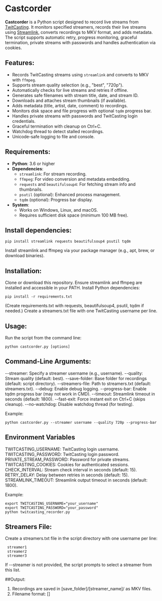 # Castcorder

**Castcorder** is a Python script designed to record live streams from [TwitCasting](https://twitcasting.tv/). It monitors specified streamers, records their live streams using [Streamlink](https://streamlink.github.io/), converts recordings to MKV format, and adds metadata. The script supports automatic retry, progress monitoring, graceful termination, private streams with passwords and handles authentication via cookies.

## Features:
- Records TwitCasting streams using `streamlink` and converts to MKV with `ffmpeg`.
- Supports stream quality selection (e.g., "best", "720p").
- Automatically checks for live streams and retries if offline.
- Generates safe filenames with stream title, date, and stream ID.
- Downloads and attaches stream thumbnails (if available).
- Adds metadata (title, artist, date, comment) to recordings.
- Monitors disk space and file progress with optional `tqdm` progress bar.
- Handles private streams with passwords and TwitCasting login credentials.
- Graceful termination with cleanup on Ctrl+C.
- Watchdog thread to detect stalled recordings.
- Unicode-safe logging to file and console.

## Requirements:
- **Python**: 3.6 or higher
- **Dependencies**:
  - `streamlink`: For stream recording.
  - `ffmpeg`: For video conversion and metadata embedding.
  - `requests` and `beautifulsoup4`: For fetching stream info and thumbnails.
  - `psutil` (optional): Enhanced process management.
  - `tqdm` (optional): Progress bar display.
- **System**:
  - Works on Windows, Linux, and macOS.
  - Requires sufficient disk space (minimum 100 MB free).

## Install dependencies:
    pip install streamlink requests beautifulsoup4 psutil tqdm
Install streamlink and ffmpeg via your package manager (e.g., apt, brew, or download binaries).

## Installation:
Clone or download this repository.
Ensure streamlink and ffmpeg are installed and accessible in your PATH.
Install Python dependencies:

    pip install -r requirements.txt

(Create requirements.txt with requests, beautifulsoup4, psutil, tqdm if needed.)
Create a streamers.txt file with one TwitCasting username per line.

## Usage:
Run the script from the command line:

    python castcorder.py [options]

## Command-Line Arguments:
--streamer: Specify a streamer username (e.g., username).
--quality: Stream quality (default: best).
--save-folder: Base folder for recordings (default: script directory).
--streamers-file: Path to streamers.txt (default: streamers.txt).
--debug: Enable debug logging.
--progress-bar: Enable tqdm progress bar (may not work in CMD).
--timeout: Streamlink timeout in seconds (default: 1800).
--fast-exit: Force instant exit on Ctrl+C (skips cleanup).
--no-watchdog: Disable watchdog thread (for testing).

Example:

    python castcorder.py --streamer username --quality 720p --progress-bar

## Environment Variables
TWITCASTING_USERNAME: TwitCasting login username.
TWITCASTING_PASSWORD: TwitCasting login password.
PRIVATE_STREAM_PASSWORD: Password for private streams.
TWITCASTING_COOKIES: Cookies for authenticated sessions.
CHECK_INTERVAL: Stream check interval in seconds (default: 15).
RETRY_DELAY: Delay between retries in seconds (default: 15).
STREAMLINK_TIMEOUT: Streamlink output timeout in seconds (default: 1800).

Example:

    export TWITCASTING_USERNAME="your_username"
    export TWITCASTING_PASSWORD="your_password"
    python twitcasting_recorder.py

## Streamers File:
Create a streamers.txt file in the script directory with one username per line:
    
     streamer1
     streamer2
     streamer3

If --streamer is not provided, the script prompts to select a streamer from this list.

##Output:
1. Recordings are saved in [save_folder]/[streamer_name]/ as MKV files.
2. Filename format: [<date>] <title> [<username>][<stream_id>].mkv
3. Log file: [save_folder]/[streamer_name]/[streamer_name]_twitcasting_recorder.log
4. Temporary files (e.g., MP4, thumbnails) are cleaned up after conversion.

## Notes:
1. Ensure streamers.txt exists and is not empty.
2. The script checks for streamlink and ffmpeg at startup and exits if missing.
3. Progress bars may not display correctly in Windows CMD; use PowerShell or --progress-bar.
4. Use --debug for detailed logs to troubleshoot issues.
5. The watchdog thread terminates the script if no progress is detected for 1 hour (configurable).
6. Avoid naming files requests.py or bs4.py in the script directory to prevent module shadowing.

## Limitations:
1. Requires internet access to fetch stream info and thumbnails.
2. Private streams require valid credentials or cookies.
3. Progress bar requires tqdm and a compatible terminal.
4. Login may fail if CAPTCHA is required.

## Troubleshooting:
1. "Streamlink not installed": Install streamlink and ensure it's in PATH.
2. "FFmpeg not installed": Install ffmpeg and ensure it's in PATH.
3. "Stream offline": The stream is not live; the script will retry.
4. "Insufficient disk space": Free up space in the save folder.
5. "Login failed": Check TWITCASTING_USERNAME and TWITCASTING_PASSWORD.
6. Progress bar issues: Disable with --progress-bar or use a different terminal.

## License:
This project is licensed under the MIT License. See LICENSE for details.

## Contributing:
Contributions are welcome! Submit issues or pull requests on GitHub.

## Acknowledgments:
Built with streamlink, ffmpeg, requests, beautifulsoup4, psutil, and tqdm.
Inspired by the need to archive TwitCasting streams reliably.

